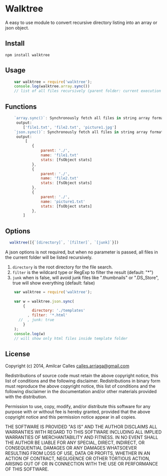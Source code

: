 # Walktree

A easy to use module to convert recursive directory listing into an array or json object.

## Install

    npm install walktree

## Usage

```js
    var walktree = require('walktree');
    console.log(walktree.array.sync())
    // list of all files recursively (parent folder: current execution file)
```

## Functions

```js
    `array.sync()`: Synchronously fetch all files in string array format
     output: 
        ['file1.txt', 'file2.txt', 'picture1.jpg']
    `json.sync()`: Synchronously fetch all files in string array format
     output:
         [
            {
                parent: './',
                name: 'file1.txt'
                stats: [fsObject stats]
            },
            {
                parent: './',
                name: 'file2.txt'
                stats: [fsObject stats]
            },
            {
                parent: './',
                name: 'picture1.txt'
                stats: [fsObject stats]
            },
        ]
```

## Options

```js
  walktree([{`[directory]`, `[filter]`, `[junk]`}])
```
A json options is not required, but when no parameter is passed, all files in the current
folder will be listed recursively.

1. `directory` is the root directory for the file search.
2. `filter` is the wildcard type or RegExp to filter the result (default: "*")
3. `junk` when is false, will avoid junk files like ".thumbnails" or ".DS_Store", true will show everything (default: false)

```js
    var walktree = require('walktree');
    
    var w = walktree.json.sync(
        {
            directory: './templates'
          , filter: '*.html'
      //  , junk: true
        }
    );
    console.log(w)
    // will show only html files inside template folder
```

## License

Copyright (c) 2014, Amilcar Calles <calles.arriaga@gmail.com>

Redistributions of source code must retain the above copyright notice, this
list of conditions and the following disclaimer. Redistributions in binary 
form must reproduce the above copyright notice, this list of conditions and
the following disclaimer in the documentation and/or other materials provided
with the distribution.

Permission to use, copy, modify, and/or distribute this software for any
purpose with or without fee is hereby granted, provided that the above
copyright notice and this permission notice appear in all copies.

THE SOFTWARE IS PROVIDED "AS IS" AND THE AUTHOR DISCLAIMS ALL WARRANTIES
WITH REGARD TO THIS SOFTWARE INCLUDING ALL IMPLIED WARRANTIES OF
MERCHANTABILITY AND FITNESS. IN NO EVENT SHALL THE AUTHOR BE LIABLE FOR
ANY SPECIAL, DIRECT, INDIRECT, OR CONSEQUENTIAL DAMAGES OR ANY DAMAGES
WHATSOEVER RESULTING FROM LOSS OF USE, DATA OR PROFITS, WHETHER IN AN
ACTION OF CONTRACT, NEGLIGENCE OR OTHER TORTIOUS ACTION, ARISING OUT OF
OR IN CONNECTION WITH THE USE OR PERFORMANCE OF THIS SOFTWARE.
